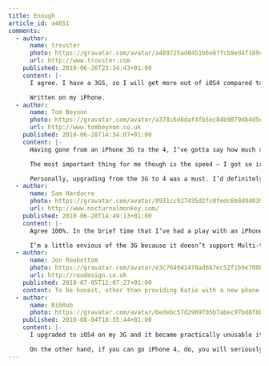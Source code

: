 ```yaml
---
title: Enough
article_id: a46S1
comments:
  - author:
      name: trovster
      photo: https://gravatar.com/avatar/a489725ad8451b6e87fcb9ed4f189cf9
      url: http://www.trovster.com
    published: 2010-06-26T23:34:43+01:00
    content: |-
      I agree. I have a 3GS, so I will get more out of iOS4 compared to the 3G, but although I would like to upgrade I realise – exactly like you said – my current phone is such a massive leap from my previous (and the fact I waited until the third generation) means I can let the new iteration pass me by. I am not interested in FaceTime, but the retina display and speed boost will be impressive when I finally upgrade. All the other features are software based – and I get.

      Written on my iPhone.
  - author:
      name: Tom Beynon
      photo: https://gravatar.com/avatar/a378c6d6daf4fb5ec84b9079db4d5d60
      url: http://www.tombeynon.co.uk
    published: 2010-06-28T14:34:07+01:00
    content: |-
      Having gone from an iPhone 3G to the 4, I’ve gotta say how much of an improvement it is. The camera for one thing is incredible – I never used my 3G camera as the quality just wasn’t high enough but the 4 has negated any need for me to buy a digital camera. The retina display is also very impressive, but I could have lived without it.

      The most important thing for me though is the speed – I got so irritated by my 3G over the past few months as I could barely use some apps before it locked up and restarted. I haven’t been able to induce any slow-down on the 4, it really is very impressive. Another big reason for me to upgrade was the battery life – where my 3G would die after 3/4 of a day under heavy usage, the 4 will last two days.

      Personally, upgrading from the 3G to 4 was a must. I’d definitely have thought twice had I previously upgraded to the 3GS, but the level of improvement from the 3G is seriously impressive.
  - author:
      name: Sam Hardacre
      photo: https://gravatar.com/avatar/8931cc927435d2fc0fedc6b8d9403927
      url: http://www.nocturnalmonkey.com/
    published: 2010-06-28T14:49:13+01:00
    content: |-
      Agree 100%. In the brief time that I’ve had a play with an iPhone 4 (having already updated my 3GS to iOS4), any thoughts of upgrading early were immediately eradicated. Once I got over the “oooh it’s shiny…” phase, it was little more than what I was carrying in my pocket.

      I’m a little envious of the 3G because it doesn’t support Multi-tasking. In my opinion, it’s overrated. I’ve spent more time using it to close apps down completely than what it was designed to do. To me it’s nothing more than a power-chowing pain which you seemingly can’t disable with jail-breaking the phone.
  - author:
      name: Jon Roobottom
      photo: https://gravatar.com/avatar/e3c764941478ad667ec52f1b9e700be5
      url: http://roodesign.co.uk
    published: 2010-07-05T12:07:27+01:00
    content: To be honest, other than providing Katie with a new phone (my current 3GS) I have little reason to upgrade. I really love my 3GS, and I’m increasingly put off by the reception problems widely reported with the 4.
  - author:
      name: RibRob
      photo: https://gravatar.com/avatar/bedebc57d2969f05b7abec97bd8f6bde
    published: 2010-08-04T18:55:44+01:00
    content: |-
      I upgraded to iOS4 on my 3G and it became practically unusable it was so slow. So if you’ve not gone iOS4, don’t. If you have, i recommend you downgrade to 3 again as it really is much faster.

      On the other hand, if you can go iPhone 4, do, you will seriously wonder how you ever managed with your 3G, they are worlds apart. After initial concern about signing a new long-term contract to get the thing, i’m very pleased i did. I’ve had no reception issues (well no worse than before!) and it’s made using the device a pleasure again…
---
```

